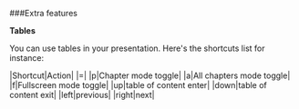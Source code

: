 ###Extra features

**Tables**

You can use tables in your presentation. Here's the shortcuts list for instance:

|Shortcut|Action|
|=|
|p|Chapter mode toggle|
|a|All chapters mode toggle|
|f|Fullscreen mode toggle| 
|up|table of content enter| 
|down|table of content exit| 
|left|previous| 
|right|next| 
